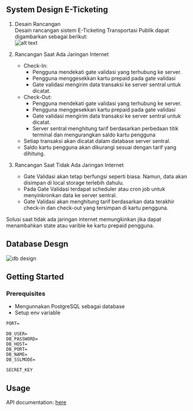 ## System Design E-Ticketing <a name = "design"></a>

<!-- insert image -->

1. Desain Rancangan  
   Desain rancangan sistem E-Ticketing Transportasi Publik dapat digambarkan sebagai berikut:  
   ![alt text](https://cdn.discordapp.com/attachments/1066255302145613884/1153589651861417984/system_design_e-ticketing_cropped.png)

2. Rancangan Saat Ada Jaringan Internet
    - Check-In:
        - Pengguna mendekati gate validasi yang terhubung ke server.
        - Pengguna menggesekkan kartu prepaid pada gate validasi
        - Gate validasi mengirim data transaksi ke server sentral untuk dicatat.
    - Check-Out:
        - Pengguna mendekati gate validasi yang terhubung ke server.
        - Pengguna menggesekkan kartu prepaid pada gate validasi
        - Gate validasi mengirim data transaksi ke server sentral untuk dicatat.
        - Server sentral menghitung tarif berdasarkan perbedaan titik terminal dan mengurangkan saldo kartu pengguna
    - Setiap transaksi akan dicatat dalam database server sentral.
    - Saldo kartu pengguna akan dikurangi sesuai dengan tarif yang dihitung.
3. Rancangan Saat Tidak Ada Jaringan Internet
    - Gate Validasi akan tetap berfungsi seperti biasa. Namun, data akan disimpan di local storage terlebih dahulu.
    - Pada Gate Validasi terdapat scheduler atau cron job untuk menyinkronkan data ke server sentral.
    - Gate Validasi akan menghitung tarif berdasarkan data terakhir check-in dan check-out yang tersimpan di kartu pengguna.

Solusi saat tidak ada jaringan internet memungkinkan jika dapat menambahkan state atau varible ke kartu prepaid pengguna.

## Database Desgn <a name = "db_design"></a>

![db design](https://cdn.discordapp.com/attachments/1066255302145613884/1153611673794519060/erd.png)

## Getting Started <a name = "getting_started"></a>

### Prerequisites

-   Mengunnakan PostgreSQL sebagai database
-   Setup env variable

```
PORT=

DB_USER=
DB_PASSWORD=
DB_HOST=
DB_PORT=
DB_NAME=
DB_SSLMODE=

SECRET_KEY
```

## Usage <a name="usage"></a>

API documentation: [here](https://documenter.getpostman.com/view/10131591/2s9YC8wBB5)
